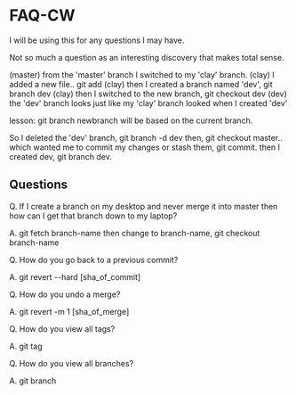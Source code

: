 FAQ-CW
======

I will be using this for any questions I may have.

Not so much a question as an interesting discovery that makes total sense.

  (master) from the 'master' branch I switched to my 'clay' branch.
  (clay) I added a new file.. git add 
  (clay) then I created a branch named 'dev', git branch dev
  (clay) then I switched to the new branch, git checkout dev
  (dev) the 'dev' branch looks just like my 'clay' branch looked when I created 'dev'

  lesson: git branch newbranch will be based on the current branch.

  So I deleted the 'dev' branch, git branch -d dev
  then, git checkout master.. which wanted me to commit my changes or stash them, git commit.
  then I created dev, git branch dev.


Questions
---------

Q. If I create a branch on my desktop and never merge it into master then how can I get that
  branch down to my laptop?

A. git fetch branch-name
  then change to branch-name, git checkout branch-name


Q. How do you go back to a previous commit?

A. git revert --hard [sha_of_commit]


Q. How do you undo a merge?

A. git revert -m 1 [sha_of_merge]


Q. How do you view all tags?

A. git tag


Q. How do you view all branches?

A. git branch

 
